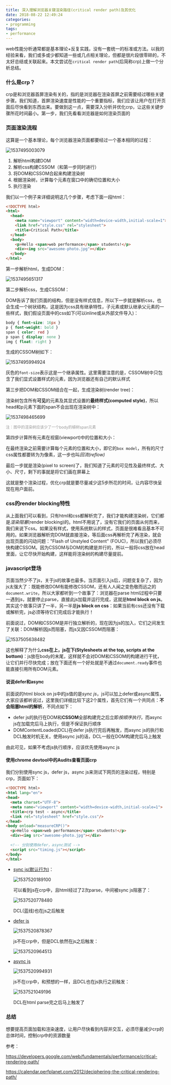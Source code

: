 ```yaml
---
title: 深入理解浏览器关键渲染路径(critical render path)及其优化
date: 2018-08-22 12:49:24
categories:
- programming
tags: 
- performance
---
```


web性能分析通常都是基本理论+反复实践，没有一套统一的标准或方法。以我的经验来看，我们或多或少都知道一些或几点相关理论，但都是很片段很零碎的，不太好总结或关联起来。本文尝试在`critical render path`(后简称crp)上做一个分析总结。

### 什么是crp？

crp是和浏览器首屏渲染有关的，指的是浏览器在渲染首屏之前需要经过哪些关键步骤。我们知道，首屏渲染速度是性能的一个重要指标，我们应该让用户在打开页面后尽快看到东西出来。要做到这一点，需要深入分析并优化crp，让这些关键步骤所花时间最小。第一步，我们先看看浏览器是如何渲染页面的

### 页面渲染流程

这算是一个基本理论，每个浏览器渲染页面都要经过一个基本相同的过程：

![1537495003079](../images/1537495003079.png)

1. 解析html构建DOM
2. 解析css构建CSSOM（和第一步同时进行）
3. 将DOM和CSSOM合起来构建渲染树
4. 根据渲染树，计算每个元素在窗口中的确切位置和大小
5. 执行渲染

我们以一个例子来详细说明这几个步骤，考虑下面一段html：

```html
<!DOCTYPE html>
<html>
  <head>
    <meta name="viewport" content="width=device-width,initial-scale=1">
    <link href="style.css" rel="stylesheet">
    <title>Critical Path</title>
  </head>
  <body>
    <p>Hello <span>web performance</span> students!</p>
    <div><img src="awesome-photo.jpg"></div>
  </body>
</html>
```

第一步解析html，生成DOM：

![1537495651317](../images/1537495651317.png)

第二步解析css，生成CSSOM：

DOM告诉了我们页面的结构，但是没有样式信息，所以下一步就是解析css，也会生成一个树状结构，这是因为css具有继承特性，子元素或默认继承父元素的一些样式，我们假设页面中的css如下(可以inline或从外部文件导入)：

```css
body { font-size: 16px }
p { font-weight: bold }
span { color: red }
p span { display: none }
img { float: right }
```

生成的CSSOM树如下：

![1537495994924](../images/1537495994924.png)

灰色的`font-size`表示这是一个继承属性。这里需要注意的是，CSSOM树中只包含了我们显式设置样式的元素，因为浏览器还有自己的默认样式

第三步把DOM和CSSOM结合在一起，生成渲染树(render tree)：

渲染树包含所有**可见**的元素及其显式设置的**最终样式(computed style)**，所以head和p元素下面的span不会出现在渲染树中：

![1537498465699](../images/1537498465699.png)

<span style="color: #999999;font-size:12px">注：图中的渲染树应该少了一个body的植树span元素</span>

第四步计算所有元素在视窗(viewport)中的位置和大小：

在最终渲染之前需要计算每个元素的位置和大小，即它的`box model`，所有的尺寸css属性都要转为为像素，这一步也叫*回流(reflow)*

最后一步就是渲染(pixel to screen)了，我们知道了元素的可见性及最终样式、大小、尺寸，剩下的事就是将它们画在屏幕上

这就是整个渲染过程，优化crp就是要尽量减少这5步所花的时间，让内容尽快呈现在用户面前。

### css的render blocking特性

从上面我们可以看到，只有html和css都解析完了，我们才能构建渲染树，它们都是*渲染阻塞*(render blocking)的。html不用说了，没有它我们的页面从何而来，我们来说下css。如果没有样式，使用系统默认的样式，页面是很难看且基本不可用的。如果浏览器解析完DOM就直接渲染，等后面css再解析完了再渲染，就会出现页面的闪动问题："Flash of Unstyled Content" (FOUC)，所以我们必须尽快构建CSSOM。因为CSSOM与DOM的构建是并行的，所以一般将css放在head里面，让它尽快开始构建，这样能将渲染树的构建尽量提前。

### javascript登场

页面当然少不了js，关于js的故事也最多。当页面引入js后，问题变复杂了，因为js太强大了：既能修改DOM有能修改CSSOM，还有人人闻之变色敬而远之的`document.write`，所以大家都听到一个故事了：浏览器在parse html过程中只要一遇到js，就要停止parse，直接此js加载并运行完成，这就是**html block on js**。其实这个故事只讲了一半，另一半是**js block on css**：如果当前有css还没有下载或解析完，js必须等待它们完成后才能执行！

前面说过，DOM和CSSOM是并行独立解析的，现在因为js的加入，它们之间发生了关联：DOM解析因js而阻塞，而js又因CSSOM而阻塞：

![1537505638482](../images/1537505638482.png)

这也解释了为什么**css在上，js在下(Stylesheets at the top, scripts at the bottom)**：js放在body的末尾，这样就不会对DOM和CSSOM的构建进行干扰，让它们并行尽快完成；放在下面还有一个好处就是不通过`document.ready`事件也能直接引用所有DOM元素。

#### 说说defer和async

前面说的html block on js中的js值的是*sync js*，js可以加上defer或async属性，大家应该都听说过，这里我们详细比较下这2个属性，首先它们有一个共同点：**不会阻塞html的解析**，不同点如下：

- defer js的执行在DOM和**CSSOM**全部构建完之后立即*按顺序执行*，而async js在加载完后马上执行，但是不保证执行顺序
- DOMContentLoaded(DCL)在defer js执行完后再触发，而async js的执行和DCL触发时机无关。使用async js的话，DCL一般在DOM构建完后马上触发

由此可见，如果不考虑js执行顺序，应该优先使用async js

#### 使用chrome devtool中的Audits查看页面crp

我们分别使用sync js，defer js，async js来测试下网页的渲染过程，特别是crp，页面如下：

```html
<!DOCTYPE html>
<html lang="en">
<head>
  <meta charset="UTF-8">
  <meta name="viewport" content="width=device-width,initial-scale=1">
  <title>crp test - async</title>
  <link rel="stylesheet" href="style.css"/>
</head>
<body onload="measureCRP()">
  <p>Hello <span>web performance</span> students!</p>
  <div><img src="awesome-photo.jpg"></div>
    
  <!-- 分别使用defer，async测试 -->
  <script src="timing.js"></script>
</body>
</html>
```

- [sync js(默认行为)](../labs/crp-test-sync.html)：

  ![1537520189100](../images/1537520189100.png)

  可以看到js在crp中，且html经过了2次parse，中间被sync js阻塞了：

  ![1537520778480](../images/1537520778480.png)

  DCL(蓝线)也在js之后触发

- [defer js](../labs/crp-test-defer.html)

  ![1537520878367](../images/1537520878367.png)

  js不在crp中，但是DCL依然在js之后触发：

  ![1537520964513](../images/1537520964513.png)

- [async js](../labs/crp-test-async.html)

  ![1537520994931](../images/1537520994931.png)

  js不在crp中，和预想的一样，且DCL也在js执行之前触发：

  ![1537521049196](../images/1537521049196.png)

  DCL在html parse完之后马上触发了

### 总结

想要提高页面加载和渲染速度，让用户尽快看到内容并交互，必须尽量减少crp的总体时间，控制crp中的资源数量

参考：

https://developers.google.com/web/fundamentals/performance/critical-rendering-path/

https://calendar.perfplanet.com/2012/deciphering-the-critical-rendering-path/